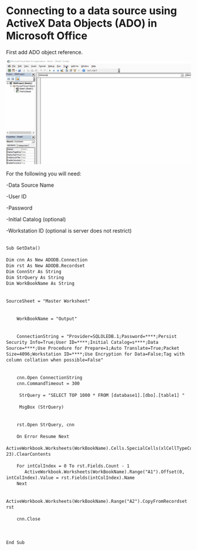 # Connecting to a data source using ActiveX Data Objects (ADO) in Microsoft Office

First add ADO object reference.

![ADO reference](images/references.gif "ADO reference")

For the following you will need:

-Data Source Name

-User ID

-Password

-Initial Catalog (optional)

-Workstation ID (optional is server does not restrict)

```

Sub GetData()

Dim cnn As New ADODB.Connection
Dim rst As New ADODB.Recordset
Dim ConnStr As String
Dim StrQuery As String
Dim WorkBookName As String


SourceSheet = "Master Worksheet"


    WorkBookName = "Output"


    ConnectionString = "Provider=SQLOLEDB.1;Password=****;Persist Security Info=True;User ID=****;Initial Catalog=s****;Data Source=****;Use Procedure for Prepare=1;Auto Translate=True;Packet Size=4096;Workstation ID=****;Use Encryption for Data=False;Tag with column collation when possible=False"


    cnn.Open ConnectionString
    cnn.CommandTimeout = 300

     StrQuery = "SELECT TOP 1000 * FROM [database1].[dbo].[table1] "

     MsgBox (StrQuery)


    rst.Open StrQuery, cnn

    On Error Resume Next
       ActiveWorkbook.Worksheets(WorkBookName).Cells.SpecialCells(xlCellTypeConstants, 23).ClearContents

    For intColIndex = 0 To rst.Fields.Count - 1
       ActiveWorkbook.Worksheets(WorkBookName).Range("A1").Offset(0, intColIndex).Value = rst.Fields(intColIndex).Name
    Next

    ActiveWorkbook.Worksheets(WorkBookName).Range("A2").CopyFromRecordset rst

    cnn.Close



End Sub

```
